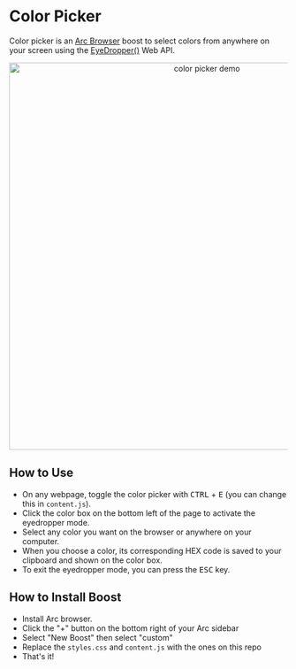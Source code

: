 <h1>Color Picker</h1>

Color picker is an [Arc Browser](https://arc.net) boost to select colors from anywhere on your screen using the [EyeDropper()](https://developer.mozilla.org/en-US/docs/Web/API/EyeDropper) Web API.

<div align="center">
  <img 
       alt="color picker demo" 
       src="https://raw.githubusercontent.com/theedigerati/color-picker/main/demo.gif" width="700" 
   />
</div>

## How to Use

* On any webpage, toggle the color picker with <kbd>CTRL</kbd> + <kbd>E</kbd> (you can change this in <code>content.js</code>).
* Click the color box on the bottom left of the page to activate the eyedropper mode.
* Select any color you want on the browser or anywhere on your computer. 
* When you choose a color, its corresponding HEX code is saved to your clipboard and shown on the color box. 
* To exit the eyedropper mode, you can press the <kbd>ESC</kbd> key.

## How to Install Boost

* Install Arc browser.
* Click the "+" button on the bottom right of your Arc sidebar
* Select "New Boost" then select "custom"
* Replace the <code>styles.css</code> and <code>content.js</code> with the ones on this repo
* That's it!
